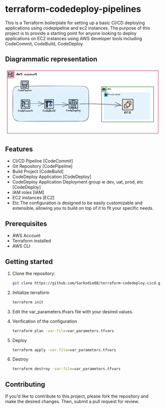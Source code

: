 # terraform-codedeploy-pipelines
This is a Terraform boilerplate for setting up a basic CI/CD deploying applications using codepipeline and ec2 instances. The purpose of this project is to provide a starting point for anyone looking to deploy applications on EC2 instances using AWS developer tools including CodeCommit, CodeBuild, CodeDeploy.

## Diagrammatic representation
![Screenshot](ci-diagram.png)

## Features
- CI/CD Pipeline [CodeCommit]
- Git Repository [CodePipeline]
- Build Project  [CodeBuild]
- CodeDeploy Application   [CodeDeploy]
- CodeDeploy Application Deployment group ie dev, uat, prod, etc [CodeDeploy]
- IAM roles     [IAM]
- EC2 instances [EC2]
- Etc
The configuration is designed to be easily customizable and extensible, allowing you to build on top of it to fit your specific needs.

## Prerequisites
- AWS Account
- Terraform installed
- AWS CLI


## Getting started

1. Clone the repository:
   ```sh
   git clone https://github.com/Sarkodie88/terraform-codedeploy-cicd.git
   ```
2. Initialize terraform
   ```sh
   terraform init
   ```
3. Edit the var_parameters.tfvars file with your desired values.

4.  Verification of the configuration
    ```sh
    terraform plan -var-file=var_parameters.tfvars
    ```
5. Deploy
    ```sh
    terraform apply -var-file=var_parameters.tfvars
    ```
6. Destroy
    ```sh
    terraform destroy -var-file=var_parameters.tfvars
    ```


## Contributing
If you'd like to contribute to this project, please fork the repository and make the desired changes. Then, submit a pull request for review.